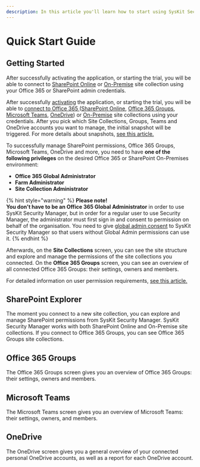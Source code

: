 ```yaml
---
description: In this article you'll learn how to start using SysKit Security Manager.
---
```


# Quick Start Guide

## Getting Started

After successfully activating the application, or starting the trial, you will be able to connect to [SharePoint Online](how-to/connect-to-office-365.md) or [On-Premise](how-to/connect-to-sharepoint-on-premise.md) site collection using your Office 365 or SharePoint admin credentials.

After successfully [activating](activation/) the application, or starting the trial, you will be able to [connect to Office 365 ](how-to/connect-to-office-365.md)\([SharePoint Online](how-to/connect-to-office-365.md#site-collections), [Office 365 Groups](how-to/connect-to-office-365.md#office-365-groups-and-teams), [Microsoft Teams](how-to/connect-to-office-365.md#office-365-groups-and-teams), [OneDrive](how-to/connect-to-office-365.md#onedrive)\) or [On-Premise](how-to/connect-to-sharepoint-on-premise.md) site collections using your credentials. After you pick which Site Collections, Groups, Teams and OneDrive accounts you want to manage, the initial snapshot will be triggered. For more details about snapshots, [see this article.](https://github.com/SysKitTeam/docs-securitymanager/tree/4881261de3f4b23178a29ad38c5dcf1c343d8964/basics.md#snapshot)

To successfully manage SharePoint permissions, Office 365 Groups, Microsoft Teams, OneDrive and more, you need to have **one of the following privileges** on the desired Office 365 or SharePoint On-Premises environment:

* **Office 365 Global Administrator**
* **Farm Administrator**
* **Site Collection Administrator**

{% hint style="warning" %}
**Please note!   
You don't have to be an Office 365 Global Administrator** in order to use SysKit Security Manager, but in order for a regular user to use Security Manager, the administrator must first sign in and consent to permission on behalf of the organisation. You need to give [global admin consent](requirements/global-admin-consent.md) to SysKit Security Manager so that users without Global Admin permissions can use it.
{% endhint %}

Afterwards, on the **Site Collections** screen, you can see the site structure and explore and manage the permissions of the site collections you connected. On the **Office 365 Groups** screen, you can see an overview of all connected Office 365 Groups: their settings, owners and members.

For detailed information on user permission requirements, [see this article.](https://github.com/SysKitTeam/docs-securitymanager/tree/4881261de3f4b23178a29ad38c5dcf1c343d8964/user-permissions-requirements.md)

## SharePoint Explorer

The moment you connect to a new site collection, you can explore and manage SharePoint permissions from SysKit Security Manager. SysKit Security Manager works with both SharePoint Online and On-Premise site collections. If you connect to Office 365 Groups, you can see Office 365 Groups site collections.

## Office 365 Groups

The Office 365 Groups screen gives you an overview of Office 365 Groups: their settings, owners and members.

## Microsoft Teams

The Microsoft Teams screen gives you an overview of Microsoft Teams: their settings, owners, and members.

## OneDrive

The OneDrive screen gives you a general overview of your connected personal OneDrive accounts, as well as a report for each OneDrive account.

